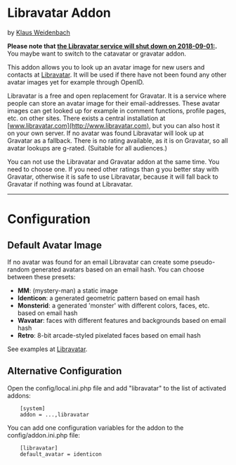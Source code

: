 # Libravatar Addon
by [Klaus Weidenbach](http://friendica.dszdw.net/profile/klaus)

**Please note that [the Libravatar service will shut down on 2018-09-01:](https://blog.libravatar.org/posts/Libravatar.org_is_shutting_down_on_2018-09-01/).**
You maybe want to switch to the catavatar or gravatar addon.

This addon allows you to look up an avatar image for new users and contacts at [Libravatar](http://www.libravatar.com). It will be used if there have not been found any other avatar images yet for example through OpenID.

Libravatar is a free and open replacement for Gravatar. It is a service where people can store an avatar image for their email-addresses. These avatar images can get looked up for example in comment functions, profile pages, etc. on other sites. There exists a central installation at [www.libravatar.com](http://www.libravatar.com), but you can also host it on your own server. If no avatar was found Libravatar will look up at Gravatar as a fallback.
There is no rating available, as it is on Gravatar, so all avatar lookups are g-rated. (Suitable for all audiences.)

You can not use the Libravatar and Gravatar addon at the same time. You need to choose one. If you need other ratings than g you better stay with Gravatar, otherwise it is safe to use Libravatar, because it will fall back to Gravatar if nothing was found at Libravatar.

* * *

# Configuration
## Default Avatar Image
If no avatar was found for an email Libravatar can create some pseudo-random generated avatars based on an email hash. You can choose between these presets:

* __MM__: (mystery-man) a static image
* __Identicon__: a generated geometric pattern based on email hash
* __Monsterid__: a generated 'monster' with different colors, faces, etc. based on email hash
* __Wavatar__: faces with different features and backgrounds based on email hash
* __Retro__: 8-bit arcade-styled pixelated faces based on email hash

See examples at [Libravatar][1].

## Alternative Configuration
Open the config/local.ini.php file and add "libravatar" to the list of activated addons:

        [system]
		addon = ...,libravatar

You can add one configuration variables for the addon to the config/addon.ini.php file:

        [libravatar]
		default_avatar = identicon

[1]: http://wiki.libravatar.org/api/ "See API documentation at Libravatar for more information"
